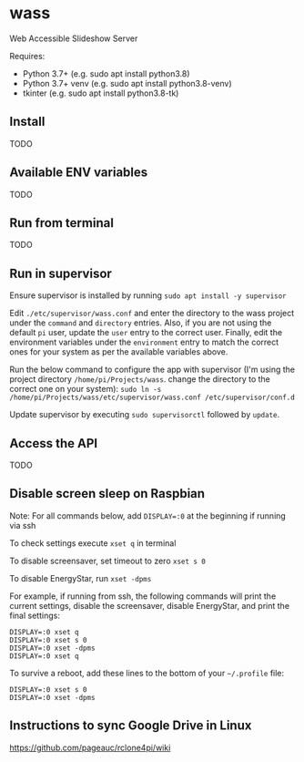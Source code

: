 # wass
Web Accessible Slideshow Server

Requires:
- Python 3.7+ (e.g. sudo apt install python3.8)
- Python 3.7+ venv (e.g. sudo apt install python3.8-venv)
- tkinter (e.g. sudo apt install python3.8-tk)

## Install
TODO

## Available ENV variables
TODO

## Run from terminal
TODO

## Run in supervisor
Ensure supervisor is installed by running `sudo apt install -y supervisor`

Edit `./etc/supervisor/wass.conf` and enter the directory to the wass project under the `command` and `directory` entries. Also, if you are not using the default `pi` user, update the `user` entry to the correct user. Finally, edit the environment variables under the `environment` entry to match the correct ones for your system as per the available variables above.

Run the below command to configure the app with supervisor (I'm using the project directory `/home/pi/Projects/wass`. change the directory to the correct one on your system):
`sudo ln -s /home/pi/Projects/wass/etc/supervisor/wass.conf /etc/supervisor/conf.d`

Update supervisor by executing `sudo supervisorctl` followed by `update`.

## Access the API
TODO

## Disable screen sleep on Raspbian
Note: For all commands below, add `DISPLAY=:0` at the beginning if running via ssh

To check settings execute `xset q` in terminal

To disable screensaver, set timeout to zero `xset s 0`

To disable EnergyStar, run `xset -dpms`

For example, if running from ssh, the following commands will print the current settings, disable the screensaver, disable EnergyStar, and print the final settings:
```
DISPLAY=:0 xset q
DISPLAY=:0 xset s 0
DISPLAY=:0 xset -dpms
DISPLAY=:0 xset q
```

To survive a reboot, add these lines to the bottom of your `~/.profile` file:
```
DISPLAY=:0 xset s 0
DISPLAY=:0 xset -dpms
```

## Instructions to sync Google Drive in Linux
https://github.com/pageauc/rclone4pi/wiki
